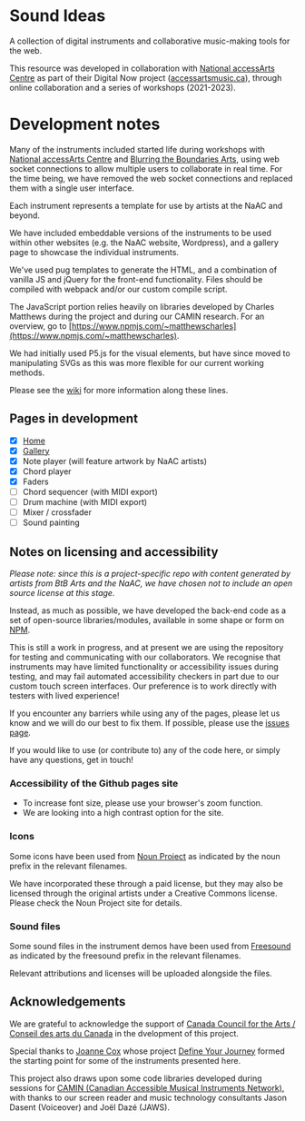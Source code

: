 # Sound Ideas

A collection of digital instruments and collaborative music-making tools for the web.

This resource was developed in collaboration with [National accessArts Centre](https://accessarts.ca/) as part of their Digital Now project ([accessartsmusic.ca](https://accessartsmusic.ca/)), through online collaboration and a series of workshops (2021-2023).

# Development notes

Many of the instruments included started life during workshops with [National accessArts Centre](https://accessarts.ca/) and [Blurring the Boundaries Arts](https://blurringtheboundaries.org/), using web socket connections to allow multiple users to collaborate in real time.  For the time being, we have removed the web socket connections and replaced them with a single user interface. 

Each instrument represents a template for use by artists at the NaAC and beyond.

We have included embeddable versions of the instruments to be used within other websites (e.g. the NaAC website, Wordpress), and a gallery page to showcase the individual instruments.

We've used pug templates to generate the HTML, and a combination of vanilla JS and jQuery for the front-end functionality.  Files should be compiled with webpack and/or our custom compile script.

The JavaScript portion relies heavily on libraries developed by Charles Matthews during the project and during our CAMIN research.  For an overview, go to [https://www.npmjs.com/~matthewscharles](https://www.npmjs.com/~matthewscharles).

We had initially used P5.js for the visual elements, but have since moved to manipulating SVGs as this was more flexible for our current working methods. 

Please see the [wiki](https://github.com/blurringtheboundaries/sound-ideas/wiki) for more information along these lines.

## Pages in development
- [x] [Home](https://blurringtheboundaries.github.io/sound-ideas/)
- [x] [Gallery](https://blurringtheboundaries.github.io/sound-ideas/gallery.html)
- [x] Note player (will feature artwork by NaAC artists)
- [x] Chord player
- [x] Faders
- [ ] Chord sequencer (with MIDI export)
- [ ] Drum machine (with MIDI export)
- [ ] Mixer / crossfader
- [ ] Sound painting

## Notes on licensing and accessibility

*Please note: since this is a project-specific repo with content generated by artists from BtB Arts and the NaAC, we have chosen not to include an open source license at this stage.*

Instead, as much as possible, we have developed the back-end code as a set of open-source libraries/modules, available in some shape or form on [NPM](https://www.npmjs.com/~matthewscharles).

This is still a work in progress, and at present we are using the repository for testing and communicating with our collaborators.  We recognise that instruments may have limited functionality or accessibility issues during testing, and may fail automated accessibility checkers in part due to our custom touch screen interfaces.  Our preference is to work directly with testers with lived experience!

If you encounter any barriers while using any of the pages, please let us know and we will do our best to fix them.  If possible, please use the [issues page](https://github.com/blurringtheboundaries/sound-ideas/issues).

If you would like to use (or contribute to) any of the code here, or simply have any questions, get in touch!

### Accessibility of the Github pages site
- To increase font size, please use your browser's zoom function.  
- We are looking into a high contrast option for the site.  

### Icons
Some icons have been used from [Noun Project](https://thenounproject.com/) as indicated by the noun prefix in the relevant filenames.  

We have incorporated these through a paid license, but they may also be licensed through the original artists under a Creative Commons license.  Please check the Noun Project site for details.  

### Sound files
Some sound files in the instrument demos have been used from [Freesound](https://freesound.org/) as indicated by the freesound prefix in the relevant filenames.  

Relevant attributions and licenses will be uploaded alongside the files.

## Acknowledgements

We are grateful to acknowledge the support of [Canada Council for the Arts / Conseil des arts du Canada](https://canadacouncil.ca/) in the dvelopment of this project.

Special thanks to [Joanne Cox](https://cello.joannesonia.live/) whose project [Define Your Journey](https://blurringtheboundaries.org/dyj/) formed the starting point for some of the instruments presented here.

This project also draws upon some code libraries developed during sessions for [CAMIN (Canadian Accessible Musical Instruments Network)](https://camin.network/), with thanks to our screen reader and music technology consultants Jason Dasent (Voiceover) and Joël Dazé (JAWS).
